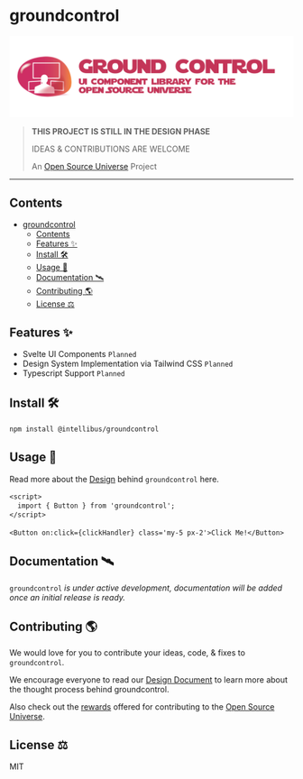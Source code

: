 # groundcontrol

![Ground Control — UI Component Library For The Open Source Universe](assets/groundcontrol.png)

> **THIS PROJECT IS STILL IN THE DESIGN PHASE**
>
> IDEAS & CONTRIBUTIONS ARE WELCOME
>
> An [Open Source Universe](https://github.com/intellibus/approach) Project

---

## Contents

- [groundcontrol](#groundcontrol)
  - [Contents](#contents)
  - [Features ✨](#features-)
  - [Install 🛠](#install-)
  - [Usage 🔭](#usage-)
  - [Documentation 🛰](#documentation-)
  - [Contributing 🌎](#contributing-)
  - [License ⚖️](#license-️)

## Features ✨

- Svelte UI Components `Planned`
- Design System Implementation via Tailwind CSS `Planned`
- Typescript Support `Planned`

## Install 🛠

```sh
npm install @intellibus/groundcontrol
```

## Usage 🔭

Read more about the [Design](https://github.com/intellibus/groundcontrol/blob/main/DESIGN.md) behind `groundcontrol` here.

```svelte
<script>
  import { Button } from 'groundcontrol';
</script>

<Button on:click={clickHandler} class='my-5 px-2'>Click Me!</Button>
```

## Documentation 🛰

`groundcontrol` *is under active development, documentation will be added once an initial release is ready.*

## Contributing 🌎

We would love for you to contribute your ideas, code, & fixes to `groundcontrol`.

We encourage everyone to read our [Design Document](https://github.com/intellibus/groundcontrol/blob/main/DESIGN.md) to learn more about the thought process behind groundcontrol.

Also check out the [rewards](https://github.com/intellibus/approach/blob/main/REWARDS.md) offered for contributing to the [Open Source Universe](https://github.com/intellibus/approach).

## License ⚖️

MIT

